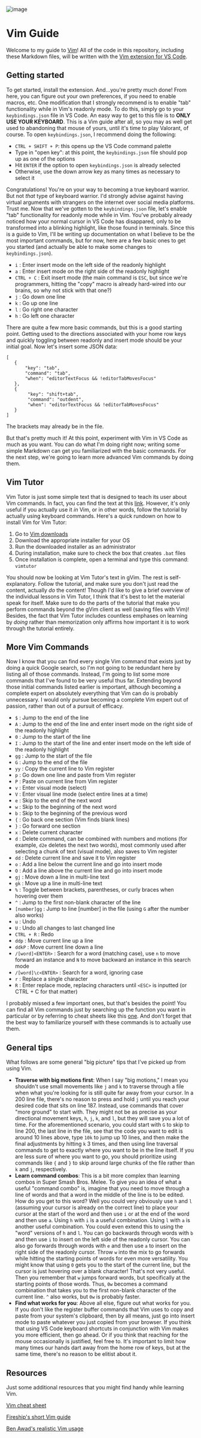 ![image](https://upload.wikimedia.org/wikipedia/commons/thumb/9/9f/Vimlogo.svg/1200px-Vimlogo.svg.png)

# Vim Guide

Welcome to my guide to [Vim](https://www.vim.org/)! All of the code in this repository, including these Markdown files, will be written with the [Vim extension for VS Code](https://marketplace.visualstudio.com/items?itemName=vscodevim.vim).

## Getting started

To get started, install the extension. And...you're pretty much done! From here, you can figure out your own preferences, if you need to enable macros, etc. One modification that I strongly recommend is to enable "tab" functionality while in Vim's readonly mode. To do this, simply go to your `keybindings.json` file in VS Code. An easy way to get to this file is to **ONLY USE YOUR KEYBOARD**. This is a Vim guide after all, so you may as well get used to abandoning that mouse of yours, until it's time to play Valorant, of course. To open `keybindings.json`, I recommend doing the following:

- `CTRL + SHIFT + P`: this opens up the VS Code command palette
- Type in "open key": at this point, the `keybindings.json` file should pop up as one of the options
- Hit `ENTER` if the option to open `keybindings.json` is already selected
- Otherwise, use the down arrow key as many times as necessary to select it

Congratulations! You're on your way to becoming a true keyboard warrior. But not *that* type of keyboard warrior. I'd strongly advise against having virtual arguments with strangers on the internet over social media platforms. Trust me. Now that we've gotten to the `keybindings.json` file, let's enable "tab" functionality for readonly mode while in Vim. You've probably already noticed how your normal cursor in VS Code has disappared, only to be transformed into a blinking highlight, like those found in terminals. Since this is a guide to Vim, I'll be writing up documentation on what I believe to be the most important commands, but for now, here are a few basic ones to get you started (and actually be able to make some changes to `keybindings.json`).

- `i` : Enter insert mode on the left side of the readonly highlight
- `a` : Enter insert mode on the right side of the readonly highlight
- `CTRL + C` : Exit insert mode (the main command is `ESC`, but since we're programmers, hitting the "copy" macro is already hard-wired into our brains, so why not stick with that one?)
- `j` : Go down one line
- `k` : Go up one line
- `l` : Go right one character
- `h` : Go left one character

There are quite a few more basic commands, but this is a good starting point. Getting used to the directions associated with your home row keys and quickly toggling between readonly and insert mode should be your initial goal. Now let's insert some JSON data:

```
[
   {
       "key": "tab",
       "command": "tab",
       "when": "editorTextFocus && !editorTabMovesFocus"
   },
   {
        "key": "shift+tab",
        "command": "outdent",
        "when": "editorTextFocus && !editorTabMovesFocus"
   }
]
```

The brackets may already be in the file.

But that's pretty much it! At this point, experiment with Vim in VS Code as much as you want. You can do what I'm doing right now; writing some simple Markdown can get you familiarized with the basic commands. For the next step, we're going to learn more advanced Vim commands by doing them.

## Vim Tutor

Vim Tutor is just some simple text that is designed to teach its user about Vim commands. In fact, you can find the text at this [link](http://www2.geog.ucl.ac.uk/~plewis/teaching/unix/vimtutor). However, it's only useful if you actually use it *in* Vim, or in other words, follow the tutorial by actually using keyboard commands. Here's a quick rundown on how to install Vim for Vim Tutor:

1. Go to [Vim downloads](https://www.vim.org/download.php)
2. Download the appropriate installer for your OS
3. Run the downloaded installer as an administrator
4. During installation, make sure to check the box that creates `.bat` files
5. Once installation is complete, open a terminal and type this command: `vimtutor`

You should now be looking at Vim Tutor's text in gVim. The rest is self-explanatory. Follow the tutorial, and make sure you don't just read the content, actually *do* the content! Though I'd like to give a brief overview of the individual lessons in Vim Tutor, I think that it's best to let the material speak for itself. Make sure to do the parts of the tutorial that make you perform commands beyond the gVim client as well (saving files with Vim)! Besides, the fact that Vim Tutor includes countless emphases on learning by *doing* rather than memorization only affirms how important it is to work through the tutorial entirely.

## More Vim Commands

Now I know that you can find every single Vim command that exists just by doing a quick Google search, so I'm not going to be redundant here by listing all of those commands. Instead, I'm going to list some more commands that I've found to be very useful thus far. Extending beyond those initial commands listed earlier is important, although becoming a complete expert on absolutely everything that Vim can do is probably unnecessary. I would only pursue becoming a complete Vim expert out of passion, rather than out of a pursuit of efficacy.

- `$` : Jump to the end of the line
- `A` : Jump to the end of the line and enter insert mode on the right side of the readonly highlight
- `0` : Jump to the start of the line
- `I` : Jump to the start of the line and enter insert mode on the left side of the readonly highlight
- `gg` : Jump to the start of the file
- `G` : Jump to the end of the file
- `yy` : Copy the current line to Vim register
- `p` : Go down one line and paste from Vim register
- `P` : Paste on current line from Vim register
- `v` : Enter visual mode (select)
- `V` : Enter visual line mode (select entire lines at a time)
- `e` : Skip to the end of the next word
- `w` : Skip to the beginning of the next word
- `b` : Skip to the beginning of the previous word
- `{` : Go back one section (Vim finds blank lines)
- `}` : Go forward one section
- `x` : Delete current character
- `d` : Delete command, can be combined with numbers and motions (for example, `d2e` deletes the next two words), most commonly used after selecting a chunk of text (visual mode), also saves to Vim register
- `dd` : Delete current line and save it to Vim register
- `o` : Add a line below the current line and go into insert mode
- `O` : Add a line above the current line and go into insert mode
- `gj` : Move down a line in multi-line text
- `gk` : Move up a line in multi-line text
- `%` : Toggle between brackets, parentheses, or curly braces when hovering over them
- `^` : Jump to the first non-blank character of the line
- `[number]gg` : Jump to line [number] in the file (using `G` after the number also works)
- `u` : Undo
- `U` : Undo all changes to last changed line
- `CTRL + R` : Redo
- `ddp` : Move current line up a line
- `ddkP` : Move current line down a line 
- `/[word]<ENTER>` : Search for a word (matching case), use `n` to move forward an instance and `N` to move backward an instance in this search mode
- `/[word]\c<ENTER>` : Search for a word, ignoring case
- `r` : Replace a single character
- `R` : Enter replace mode, replacing characters until `<ESC>` is inputted (or CTRL + C for that matter)

I probably missed a few important ones, but that's besides the point! You can find all Vim commands just by searching up the function you want in particular or by referring to cheat sheets like this [one](https://vim.rtorr.com/). And don't forget that the best way to familiarize yourself with these commands is to actually use them.

## General tips

What follows are some general "big picture" tips that I've picked up from using Vim.

- **Traverse with big motions first**: When I say "big motions," I mean you shouldn't use small movements like `j` and `k` to traverse through a file when what you're looking for is still quite far away from your cursor. In a 200 line file, there's no reason to press and hold `j` until you reach your desired code that sits on line 187. Instead, use commands that cover "more ground" to start with. They might not be as precise as your directional movement keys, `h`, `j`, `k`, and `l`, but they will save you a lot of time. For the aforementioned scenario, you could start with `G` to skip to line 200, the last line in the file, see that the code you want to edit is around 10 lines above, type `10k` to jump up 10 lines, and then make the final adjustments by hitting `k` 3 times, and then using line traversal commands to get to exactly where you want to be in the line itself. If you are less sure of where you want to go, you should prioritize using commands like `{` and `}` to skip around large chunks of the file rather than `k` and `j`, respectively.
- **Learn command combos**: This is a bit more complex than learning combos in Super Smash Bros. Melee. To give you an idea of what a useful "command combo" is, imagine that you need to move through a line of words and that a word in the middle of the line is to be edited. How do you get to this word? Well you could very obviously use `h` and `l` (assuming your cursor is already on the correct line) to place your cursor at the start of the word and then use `i` or at the end of the word and then use `a`. Using `h` with `i` is a useful combination. Using `l` with `a` is another useful combination. You could even extend this to using the "word" versions of `h` and `l`. You can go backwards through words with `b` and then use `i` to insert on the left side of the readonly cursor. You can also go forwards through words with `e` and then use `a` to insert on the right side of the readonly cursor. Throw `w` into the mix to go forwards while hitting the starting points of words for even more versatility. You might know that using `0` gets you to the start of the current line, but the cursor is just hovering over a blank character! That's not very useful. Then you remember that `w` jumps forward words, but specifically at the starting points of those words. Thus, `0w` becomes a command combination that takes you to the first non-blank character of the current line. `^` also works, but `0w` is probably faster.
- **Find what works for you**: Above all else, figure out what works for you. If you don't like the register buffer commands that Vim uses to copy and paste from your system's clipboard, then by all means, just go into insert mode to paste whatever you just copied from your browser. If you think that using VS Code keyboard shortcuts in conjunction with Vim makes you more efficient, then go ahead. Or if you think that reaching for the mouse occasionally is justified, feel free to. It's important to limit how many times our hands dart away from the home row of keys, but at the same time, there's no reason to be elitist about it. 

## Resources

Just some additional resources that you might find handy while learning Vim.

[Vim cheat sheet](https://vim.rtorr.com/)

[Fireship's short Vim guide](https://www.youtube.com/watch?v=-txKSRn0qeA)

[Ben Awad's realistic Vim usage](https://www.youtube.com/watch?v=R2pBWDnfJY8)